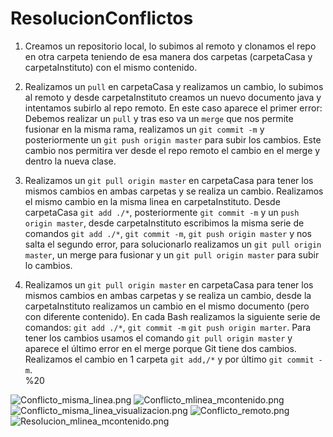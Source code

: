 # ResolucionConflictos
1. Creamos un repositorio local, lo subimos al remoto y clonamos el repo en otra carpeta teniendo de esa manera dos carpetas (carpetaCasa y carpetaInstituto) con el mismo contenido.

2. Realizamos un `pull` en carpetaCasa y realizamos un cambio, lo subimos al remoto y desde carpetaInstituto creamos un nuevo documento java 
y intentamos subirlo al repo remoto. En este caso aparece el primer error: Debemos realizar un `pull` y tras eso va un `merge` que nos permite fusionar en la misma rama, realizamos un `git commit -m` y posteriormente un `git push origin master` para subir los cambios. Este cambio nos permitira ver desde el repo remoto el cambio en el merge y dentro la nueva clase.

3. Realizamos un `git pull origin master` en carpetaCasa para tener los mismos cambios en ambas carpetas y se realiza un cambio. Realizamos el mismo cambio en la misma linea en
carpetaInstituto. Desde carpetaCasa `git add ./*`, posteriormente `git commit -m` y un `push origin master`, desde carpetaInstituto escribimos la misma serie de comandos 
`git add ./*`, `git commit -m`, `git push origin master` y nos salta el segundo error, para solucionarlo realizamos un `git pull origin master`, un merge para fusionar y un 
`git pull origin master` para subir lo cambios.


4. Realizamos un `git pull origin master` en carpetaCasa para tener los mismos cambios en ambas carpetas y se realiza un cambio, desde la carpetaInstituto 
realizamos un cambio en el mismo documento (pero con diferente contenido). En cada Bash realizamos la siguiente serie de comandos: `git add ./*`, `git commit -m`
`git push origin marter`. Para tener los cambios usamos el comando `git pull origin master` y aparece el último error en el merge porque Git tiene dos cambios. Realizamos 
el cambio en 1 carpeta `git add,/*` y por último `git commit -m`.  
%20

![Conflicto_misma_linea.png](/ResolucionConflictos/Programación%20Entregas/Img/)
![Conflicto_mlinea_mcontenido.png](/ResolucionConflictos/Programación%20Entregas/Img/)
![Conflicto_misma_linea_visualizacion.png](/ResolucionConflictos/Programación%20Entregas/Img/)
![Conflicto_remoto.png](/ResolucionConflictos/Programación%20Entregas/Img/)
![Resolucion_mlinea_mcontenido.png](/ResolucionConflictos/Programación%20Entregas/Img/)

